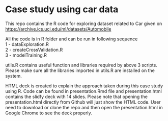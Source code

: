 # Case study using car data
This repo contains the R code for exploring dataset related to Car given on https://archive.ics.uci.edu/ml/datasets/Automobile

All the code is in R folder and can be run in following sequence  
1 - dataExploration.R  
2 - createCrossValidation.R  
3 - modelTraining.R  

utils.R contains useful function and libraries required by above 3 scripts. Please make sure all the libraries imported in utils.R are installed on the system. 

HTML deck is created to explain the approach taken during this case study using R. Code can be found in presentation.Rmd file
and presentation.html contains the slidfy deck with 14 slides. Please note that opening the presentation.html directly from Github will just show the HTML code. User need to download or clone the repo and then open the presentation.html in Google Chrome to see the deck properly.

